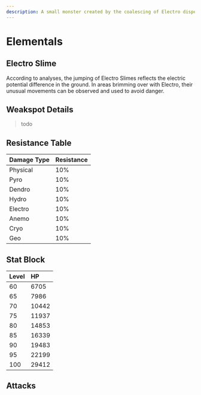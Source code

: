 ```yaml
---
description: A small monster created by the coalescing of Electro dispersed throughout nature..
---
```


# Elementals

## Electro Slime

According to analyses, the jumping of Electro Slimes reflects the electric potential difference in the ground. In areas brimming over with Electro, their unusual movements can be observed and used to avoid danger.

## Weakspot Details

> todo

## Resistance Table

| Damage Type | Resistance |
| :--- | :--- |
| Physical | 10% |
| Pyro | 10% |
| Dendro | 10% |
| Hydro | 10% |
| Electro | 10% |
| Anemo | 10% |
| Cryo | 10% |
| Geo | 10% |

## Stat Block

| Level | HP |
| :--- | :--- |
| 60 | 6705 |
| 65 | 7986 |
| 70 | 10442 |
| 75 | 11937 |
| 80 | 14853 |
| 85 | 16339 |
| 90 | 19483 |
| 95 | 22199 |
| 100 | 29412 |

## Attacks

